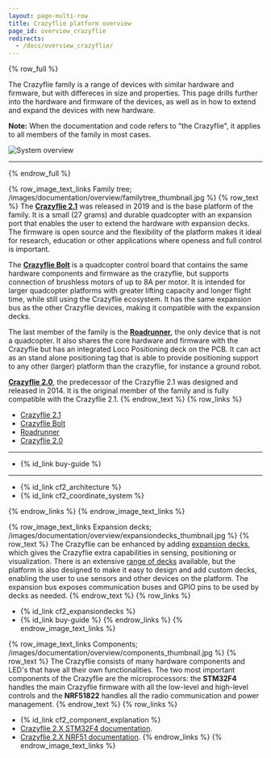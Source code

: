 ```yaml
---
layout: page-multi-row
title: Crazyflie platform overview
page_id: overview_crazyflie
redirects:
  - /docs/overview_crazyflie/
---
```

{% row_full %}

The Crazyflie family is a range of devices with similar hardware and firmware, but with differeces in size and properties. This page drills further into the hardware and firmware of the devices, as well as in how to extend and expand the devices with new hardware.

**Note:** When the documentation and code refers to "the Crazyflie", it applies to all members of the family in most cases.

![System overview](/images/documentation/overview/platform_overview.jpg)

---

{% endrow_full %}


{% row_image_text_links Family tree; /images/documentation/overview/familytree_thumbnail.jpg %}
{% row_text %}
The **[Crazyflie 2.1](https://store.bitcraze.io/products/crazyflie-2-1)** was released in 2019 and is the base platform of the family. It is a small (27 grams) and durable quadcopter with an expansion port that enables the user to extend the hardware with expansion decks. The firmware is open source and the flexibility of the platform makes it ideal for research, education or other applications where openess and full control is important.

The **[Crazyflie Bolt](https://store.bitcraze.io/products/crazyflie-bolt)** is a quadcopter control board that contains the same hardware components and firmware as the crazyflie, but supports connection of brushless motors of up to 8A per motor. It is intended for larger quadcopter platforms with greater lifting capacity and longer flight time, while still using the Crazyflie ecosystem. It has the same expansion bus as the other Crazyflie devices, making it compatible with the expansion decks.

The last member of the family is the **[Roadrunner](https://store.bitcraze.io/products/roadrunner)**, the only device that is not a quadcopter. It also shares the core hardware and firmware with the Crazyflie but has an integrated Loco Positioning deck on the PCB. It can act as an stand alone positioning tag that is able to provide positioning support to any other (larger) platform than the crazyflie, for instance a ground robot.

**[Crazyflie 2.0](https://store.bitcraze.io/products/crazyflie-2-0)**, the predecessor of the Crazyflie 2.1 was designed and released in 2014. It is the original member of the family and is fully compatible with the Crazyflie 2.1.
{% endrow_text %}
{% row_links %}
* [Crazyflie 2.1](https://store.bitcraze.io/products/crazyflie-2-1)
* [Crazyflie Bolt](https://store.bitcraze.io/products/crazyflie-bolt)
* [Roadrunner](https://store.bitcraze.io/products/roadrunner)
* [Crazyflie 2.0](https://store.bitcraze.io/products/crazyflie-2-0)

-----

* {% id_link buy-guide %}

-----

* {% id_link cf2_architecture %}
* {% id_link cf2_coordinate_system %}

{% endrow_links %}
{% endrow_image_text_links %}


{% row_image_text_links Expansion decks; /images/documentation/overview/expansiondecks_thumbnail.jpg %}
{% row_text %}
The Crazyflie can be enhanced by adding [expansion decks](https://store.bitcraze.io/collections/decks), which gives the Crazyflie extra capabilities in sensing, positioning or visualization. There is an extensive [range of decks](https://store.bitcraze.io/collections/decks) available, but the platform is also designed to make it easy to design and add custom decks, enabling the user to use sensors and other devices on the platform. The expansion bus exposes communication buses and GPIO pins to be used by decks as needed.
{% endrow_text %}
{% row_links %}
* {% id_link cf2_expansiondecks %}
* {% id_link buy-guide %}
{% endrow_links %}
{% endrow_image_text_links %}


{% row_image_text_links Components; /images/documentation/overview/components_thumbnail.jpg %}
{% row_text %}
The Crazyflie consists of many hardware components and LED's that have all their own functionalities. The two most important components of the Crazyflie are the microprocessors: the **STM32F4** handles the main Crazyflie firmware with all the low-level and high-level controls and the **NRF51822** handles all the radio communication and power management.
{% endrow_text %}
{% row_links %}
- {% id_link cf2_component_explanation %}
- [Crazyflie 2.X STM32F4 documentation](/documentation/repository/crazyflie-firmware/master/).
- [Crazyflie 2.X NRF51 documentation](/documentation/repository/crazyflie2-nrf-firmware/master/).
{% endrow_links %}
{% endrow_image_text_links %}
